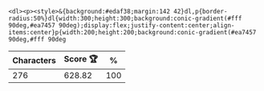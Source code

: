 `<dl><p><style>&{background:#edaf38;margin:142 42}dl,p{border-radius:50%}dl{width:300;height:300;background:conic-gradient(#fff 90deg,#ea7457 90deg);display:flex;justify-content:center;align-items:center}p{width:200;height:200;background:conic-gradient(#ea7457 90deg,#fff 90deg`

| Characters | Score 🏆 | %   |
| ---------- | -------- | --- |
| 276        | 628.82   | 100 |
